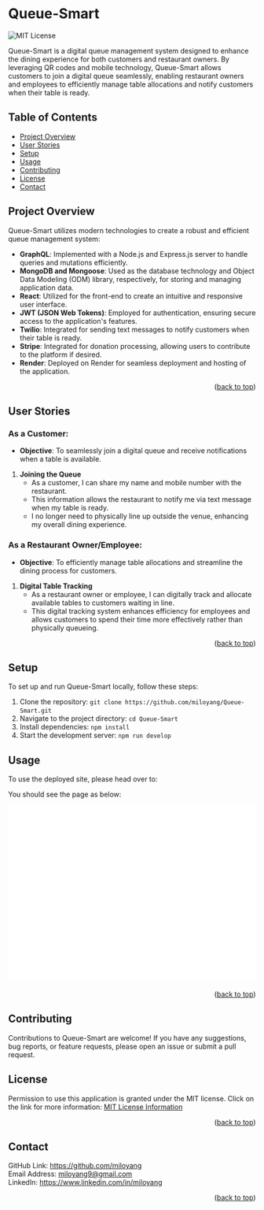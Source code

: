 <a name="readme-top"></a>
# Queue-Smart

![MIT License](https://img.shields.io/badge/license-MIT-important)

Queue-Smart is a digital queue management system designed to enhance the dining experience for both customers and restaurant owners. By leveraging QR codes and mobile technology, Queue-Smart allows customers to join a digital queue seamlessly, enabling restaurant owners and employees to efficiently manage table allocations and notify customers when their table is ready.

## Table of Contents
- [Project Overview](#project-overview)
- [User Stories](#user-stories)
- [Setup](#setup)
- [Usage](#usage)
- [Contributing](#contributing)
- [License](#license)
- [Contact](#contact)

## Project Overview

Queue-Smart utilizes modern technologies to create a robust and efficient queue management system:

- **GraphQL**: Implemented with a Node.js and Express.js server to handle queries and mutations efficiently.
- **MongoDB and Mongoose**: Used as the database technology and Object Data Modeling (ODM) library, respectively, for storing and managing application data.
- **React**: Utilized for the front-end to create an intuitive and responsive user interface.
- **JWT (JSON Web Tokens)**: Employed for authentication, ensuring secure access to the application's features.
- **Twilio**: Integrated for sending text messages to notify customers when their table is ready.
- **Stripe**: Integrated for donation processing, allowing users to contribute to the platform if desired.
- **Render**: Deployed on Render for seamless deployment and hosting of the application.

<p align="right">(<a href="#readme-top">back to top</a>)</p>

## User Stories

### As a Customer:

- **Objective**: To seamlessly join a digital queue and receive notifications when a table is available.

1. **Joining the Queue**
   - As a customer, I can share my name and mobile number with the restaurant.
   - This information allows the restaurant to notify me via text message when my table is ready.
   - I no longer need to physically line up outside the venue, enhancing my overall dining experience.

### As a Restaurant Owner/Employee:

- **Objective**: To efficiently manage table allocations and streamline the dining process for customers.

1. **Digital Table Tracking**
   - As a restaurant owner or employee, I can digitally track and allocate available tables to customers waiting in line.
   - This digital tracking system enhances efficiency for employees and allows customers to spend their time more effectively rather than physically queueing.

<p align="right">(<a href="#readme-top">back to top</a>)</p>

## Setup

To set up and run Queue-Smart locally, follow these steps:

1. Clone the repository: `git clone https://github.com/miloyang/Queue-Smart.git`
2. Navigate to the project directory: `cd Queue-Smart`
3. Install dependencies: `npm install`
4. Start the development server: `npm run develop`

## Usage

To use the deployed site, please head over to: 

You should see the page as below:

![Application's Screenshot](client/src/assets/Queue-Smart-Screenshot.png)

<p align="right">(<a href="#readme-top">back to top</a>)</p>

## Contributing

Contributions to Queue-Smart are welcome! If you have any suggestions, bug reports, or feature requests, please open an issue or submit a pull request.

## License

Permission to use this application is granted under the MIT license.
Click on the link for more information: [MIT License Information](https://opensource.org/licenses/MIT)

<p align="right">(<a href="#readme-top">back to top</a>)</p>

## Contact

GitHub Link: https://github.com/miloyang<br>
Email Address: <miloyang9@gmail.com><br>
LinkedIn: https://www.linkedin.com/in/miloyang

<p align="right">(<a href="#readme-top">back to top</a>)</p>